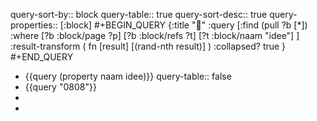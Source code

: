 query-sort-by:: block
query-table:: true
query-sort-desc:: true
query-properties:: [:block]
#+BEGIN_QUERY
{:title "🎲"
 :query [:find (pull ?b [*])
   :where 
     [?b :block/page ?p]
     [?b :block/refs ?t]
     [?t :block/naam "idee"]
 ]
 :result-transform ( fn [result] [(rand-nth result)] )
 :collapsed? true
}
#+END_QUERY

- {{query (property naam idee)}}
  query-table:: false
- {{query "0808"}}
-
-